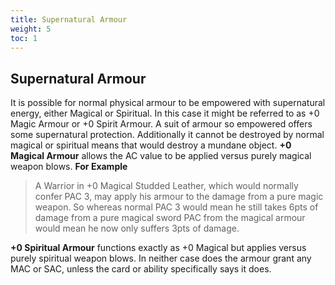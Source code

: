 ```yaml
---
title: Supernatural Armour
weight: 5
toc: 1
--- 
```


## Supernatural Armour
It is possible for normal physical armour to be empowered with supernatural energy, either Magical or Spiritual. In this
case it might be referred to as +0 Magic Armour or +0 Spirit Armour. A suit of armour so empowered offers some
supernatural protection. Additionally it cannot be destroyed by normal magical or spiritual means that would destroy a
mundane object.
**+0 Magical Armour** allows the AC value to be applied versus purely magical weapon blows.
**For Example**
> A Warrior in +0 Magical Studded Leather, which would normally confer PAC 3, may apply his armour to the damage from a pure magic weapon. So whereas normal PAC 3 would mean he still takes 6pts of damage from a pure magical sword PAC from the magical armour would mean he now only suffers 3pts of damage.

**+0 Spiritual Armour** functions exactly as +0 Magical but applies versus purely spiritual weapon blows.
In neither case does the armour grant any MAC or SAC, unless the card or ability specifically says it does.
